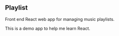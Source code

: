 ## Playlist

Front end React web app for managing music playlists.

This is a demo app to help me learn React.
